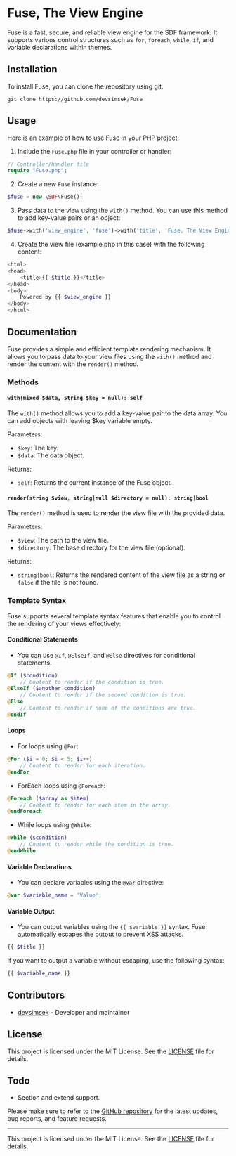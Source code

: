 # Fuse, The View Engine

Fuse is a fast, secure, and reliable view engine for the SDF framework. It supports various control structures such
as `for`, `foreach`, `while`, `if`, and variable declarations within themes.

## Installation

To install Fuse, you can clone the repository using git:

```shell
git clone https://github.com/devsimsek/Fuse
```

## Usage

Here is an example of how to use Fuse in your PHP project:

1. Include the `Fuse.php` file in your controller or handler:

```php
// Controller/handler file
require "Fuse.php";
```

2. Create a new `Fuse` instance:

```php
$fuse = new \SDF\Fuse();
```

3. Pass data to the view using the `with()` method. You can use this method to add key-value pairs or an object:

```php
$fuse->with('view_engine', 'fuse')->with('title', 'Fuse, The View Engine')->render('example');
```

4. Create the view file (example.php in this case) with the following content:

```php
<html>
<head>
    <title>{{ $title }}</title>
</head>
<body>
    Powered by {{ $view_engine }}
</body>
</html>
```

## Documentation

Fuse provides a simple and efficient template rendering mechanism. It allows you to pass data to your view files using
the `with()` method and render the content with the `render()` method.

### Methods

#### `with(mixed $data, string $key = null): self`

The `with()` method allows you to add a key-value pair to the data array. You can add objects with leaving $key variable empty.

Parameters:

- `$key`: The key.
- `$data`: The data object.

Returns:

- `self`: Returns the current instance of the Fuse object.

#### `render(string $view, string|null $directory = null): string|bool`

The `render()` method is used to render the view file with the provided data.

Parameters:

- `$view`: The path to the view file.
- `$directory`: The base directory for the view file (optional).

Returns:

- `string|bool`: Returns the rendered content of the view file as a string or `false` if the file is not found.

### Template Syntax

Fuse supports several template syntax features that enable you to control the rendering of your views effectively:

#### Conditional Statements

- You can use `@If`, `@ElseIf`, and `@Else` directives for conditional statements.

```php
@If ($condition)
    // Content to render if the condition is true.
@ElseIf ($another_condition)
    // Content to render if the second condition is true.
@Else
    // Content to render if none of the conditions are true.
@endIf
```

#### Loops

- For loops using `@For`:

```php
@For ($i = 0; $i < 5; $i++)
    // Content to render for each iteration.
@endFor
```

- ForEach loops using `@Foreach`:

```php
@Foreach ($array as $item)
    // Content to render for each item in the array.
@endForeach
```

- While loops using `@While`:

```php
@While ($condition)
    // Content to render while the condition is true.
@endWhile
```

#### Variable Declarations

- You can declare variables using the `@var` directive:

```php
@var $variable_name = 'Value';
```

#### Variable Output

- You can output variables using the `{{ $variable }}` syntax. Fuse automatically escapes the output to prevent XSS
  attacks.

```php
{{ $title }}
```

If you want to output a variable without escaping, use the following syntax:

```php
{{ $variable_name }}
```

## Contributors

- [devsimsek](https://github.com/devsimsek) - Developer and maintainer

## License

This project is licensed under the MIT License. See the [LICENSE](LICENSE) file for details.

## Todo

- Section and extend support.

Please make sure to refer to the [GitHub repository](https://github.com/devsimsek/Fuse) for the latest updates, bug
reports, and feature requests.

---

This project is licensed under the MIT License. See the [LICENSE](https://devsimsek.mit-license.org) file for details.
